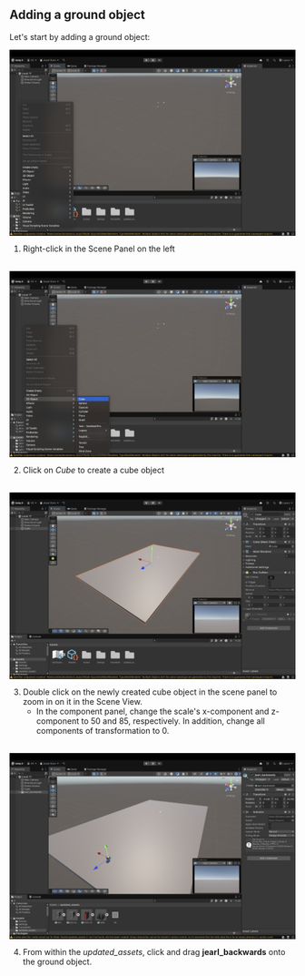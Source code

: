 ## Adding a ground object

Let's start by adding a ground object:


<img style="display: block; margin-left: auto; margin-right: auto;" src="./groundwork_photos/step_1.png" alt="Unity Editor Home Page">

1. Right-click in the Scene Panel on the left
<br/>



<img style="display: block; margin-left: auto; margin-right: auto;" src="./groundwork_photos/step_2.png" alt="Unity Editor Home Page">

2. Click on *Cube* to create a cube object
<br/>



<img style="display: block; margin-left: auto; margin-right: auto;" src="./groundwork_photos/step_3.png" alt="Unity Editor Home Page">

3. Double click on the newly created cube object in the scene panel to zoom in on it in the Scene View. 
    - In the component panel, change the scale's x-component and z-component to 50 and 85, respectively. In addition, change all components of transformation to 0. 
<br/>


<img style="display: block; margin-left: auto; margin-right: auto;" src="./groundwork_photos/step_4.png" alt="Unity Editor Home Page">

4. From within the *updated_assets*, click and drag **jearl_backwards** onto the ground object.  
<br/>
